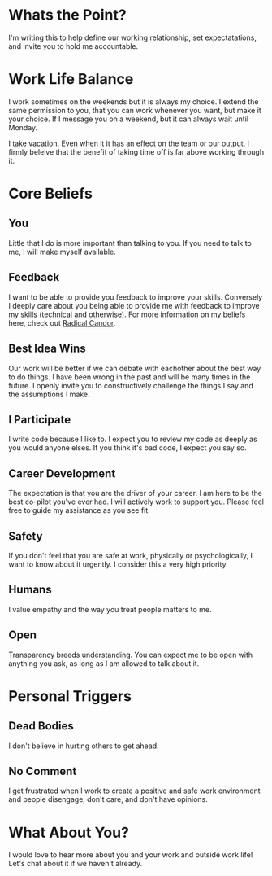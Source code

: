 # Whats the Point?
I'm writing this to help define our working relationship, set expectatations, and invite you to hold me accountable.

# Work Life Balance
I work sometimes on the weekends but it is always my choice. I extend the same permission to you, that you can work whenever you want, but make it your choice. If I message you on a weekend, but it can always wait until Monday.

I take vacation. Even when it it has an effect on the team or our output. I firmly beleive that the benefit of taking time off is far above working through it.   

# Core Beliefs

## You
Little that I do is more important than talking to you. If you need to talk to me, I will make myself available.

## Feedback
I want to be able to provide you feedback to improve your skills. Conversely I deeply care about you being able to provide me with feedback to improve my skills (technical and otherwise). For more information on my beliefs here, check out [Radical Candor](https://www.youtube.com/watch?v=MIh_992Nfes).

## Best Idea Wins
Our work will be better if we can debate with eachother about the best way to do things. I have been wrong in the past and will be many times in the future. I openly invite you to constructively challenge the things I say and the assumptions I make. 

## I Participate
I write code because I like to. I expect you to review my code as deeply as you would anyone elses. If you think it's bad code, I expect you say so. 

## Career Development
The expectation is that you are the driver of your career. I am here to be the best co-pilot you've ever had. I will actively work to support you. Please feel free to guide my assistance as you see fit.

## Safety
If you don't feel that you are safe at work, physically or psychologically, I want to know about it urgently. I consider this a very high priority.

## Humans
I value empathy and the way you treat people matters to me.

## Open
Transparency breeds understanding. You can expect me to be open with anything you ask, as long as I am allowed to talk about it.


# Personal Triggers

## Dead Bodies
I don't believe in hurting others to get ahead. 

## No Comment
I get frustrated when I work to create a positive and safe work environment and people disengage, don't care, and don't have opinions.

# What About You?

I would love to hear more about you and your work and outside work life! Let's chat about it if we haven't already.
